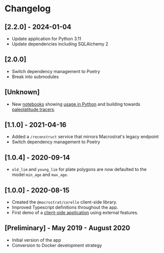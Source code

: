 # Changelog

## [2.2.0] - 2024-01-04

- Update application for Python 3.11
- Update dependencies including SQLAlchemy 2

## [2.0.0]

- Switch dependency management to Poetry
- Break into submodules

## [Unknown]

- New [notebooks](notebooks) showing
  [usage in Python](notebooks/Corelle-Basic-Usage.ipynb) and building towards
  [paleolatitude tracers](notebooks/Corelle-Paleolatitude.ipynb).


## [1.1.0] - 2021-04-16

- Added a `/reconstruct` service that mirrors Macrostrat's legacy endpoint
- Switch dependency management to Poetry

## [1.0.4] - 2020-09-14

- `old_lim` and `young_lim` for plate polygons are now defaulted to the model
  `min_age` and `max_age`.

## [1.0.0] - 2020-08-15

- Created the `@macrostrat/corelle` client-side library.
- Improved Typescript definitions throughout the app.
- First demo of a [client-side application](https://davenquinn.com/viz/corelle-demo-pbdb/)
  using external features.

## [Preliminary] - May 2019 - August 2020

- Initial version of the app
- Conversion to Docker development strategy
